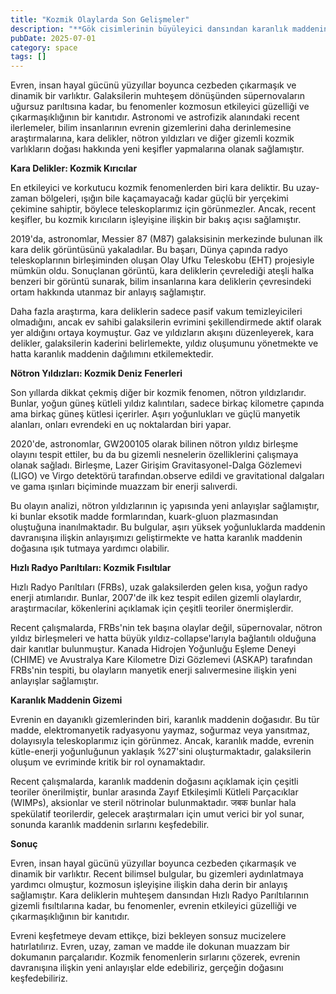 ```yaml
---
title: "Kozmik Olaylarda Son Gelişmeler"
description: "**Gök cisimlerinin büyüleyici dansından karanlık maddenin gizemli fısıltılarına kadar, evren bizi..."
pubDate: 2025-07-01
category: space
tags: []
---
```


Evren, insan hayal gücünü yüzyıllar boyunca cezbeden çıkarmaşık ve dinamik bir varlıktır. Galaksilerin muhteşem dönüşünden süpernovaların uğursuz parıltısına kadar, bu fenomenler kozmosun etkileyici güzelliği ve çıkarmaşıklığının bir kanıtıdır. Astronomi ve astrofizik alanındaki recent ilerlemeler, bilim insanlarının evrenin gizemlerini daha derinlemesine araştırmalarına, kara delikler, nötron yıldızları ve diğer gizemli kozmik varlıkların doğası hakkında yeni keşifler yapmalarına olanak sağlamıştır.

**Kara Delikler: Kozmik Kırıcılar**

En etkileyici ve korkutucu kozmik fenomenlerden biri kara deliktir. Bu uzay-zaman bölgeleri, ışığın bile kaçamayacağı kadar güçlü bir yerçekimi çekimine sahiptir, böylece teleskoplarımız için görünmezler. Ancak, recent keşifler, bu kozmik kırıcıların işleyişine ilişkin bir bakış açısı sağlamıştır.

2019'da, astronomlar, Messier 87 (M87) galaksisinin merkezinde bulunan ilk kara delik görüntüsünü yakaladılar. Bu başarı, Dünya çapında radyo teleskoplarının birleşiminden oluşan Olay Ufku Teleskobu (EHT) projesiyle mümkün oldu. Sonuçlanan görüntü, kara deliklerin çevrelediği ateşli halka benzeri bir görüntü sunarak, bilim insanlarına kara deliklerin çevresindeki ortam hakkında utanmaz bir anlayış sağlamıştır.

Daha fazla araştırma, kara deliklerin sadece pasif vakum temizleyicileri olmadığını, ancak ev sahibi galaksilerin evrimini şekillendirmede aktif olarak yer aldığını ortaya koymuştur. Gaz ve yıldızların akışını düzenleyerek, kara delikler, galaksilerin kaderini belirlemekte, yıldız oluşumunu yönetmekte ve hatta karanlık maddenin dağılımını etkilemektedir.

**Nötron Yıldızları: Kozmik Deniz Fenerleri**

Son yıllarda dikkat çekmiş diğer bir kozmik fenomen, nötron yıldızlarıdır. Bunlar, yoğun güneş kütleli yıldız kalıntıları, sadece birkaç kilometre çapında ama birkaç güneş kütlesi içerirler. Aşırı yoğunlukları ve güçlü manyetik alanları, onları evrendeki en uç noktalardan biri yapar.

2020'de, astronomlar, GW200105 olarak bilinen nötron yıldız birleşme olayını tespit ettiler, bu da bu gizemli nesnelerin özelliklerini çalışmaya olanak sağladı. Birleşme, Lazer Girişim Gravitasyonel-Dalga Gözlemevi (LIGO) ve Virgo detektörü tarafından.observe edildi ve gravitational dalgaları ve gama ışınları biçiminde muazzam bir enerji salıverdi.

Bu olayın analizi, nötron yıldızlarının iç yapısında yeni anlayışlar sağlamıştır, ki bunlar eksotik madde formlarından, kuark-gluon plazmasından oluştuğuna inanılmaktadır. Bu bulgular, aşırı yüksek yoğunluklarda maddenin davranışına ilişkin anlayışımızı geliştirmekte ve hatta karanlık maddenin doğasına ışık tutmaya yardımcı olabilir.

**Hızlı Radyo Parıltıları: Kozmik Fısıltılar**

Hızlı Radyo Parıltıları (FRBs), uzak galaksilerden gelen kısa, yoğun radyo enerji atımlarıdır. Bunlar, 2007'de ilk kez tespit edilen gizemli olaylardır, araştırmacılar, kökenlerini açıklamak için çeşitli teoriler önermişlerdir.

Recent çalışmalarda, FRBs'nin tek başına olaylar değil, süpernovalar, nötron yıldız birleşmeleri ve hatta büyük yıldız-collapse'larıyla bağlantılı olduğuna dair kanıtlar bulunmuştur. Kanada Hidrojen Yoğunluğu Eşleme Deneyi (CHIME) ve Avustralya Kare Kilometre Dizi Gözlemevi (ASKAP) tarafından FRBs'nin tespiti, bu olayların manyetik enerji salıvermesine ilişkin yeni anlayışlar sağlamıştır.

**Karanlık Maddenin Gizemi**

Evrenin en dayanıklı gizemlerinden biri, karanlık maddenin doğasıdır. Bu tür madde, elektromanyetik radyasyonu yaymaz, soğurmaz veya yansıtmaz, dolayısıyla teleskoplarımız için görünmez. Ancak, karanlık madde, evrenin kütle-enerji yoğunluğunun yaklaşık %27'sini oluşturmaktadır, galaksilerin oluşum ve evriminde kritik bir rol oynamaktadır.

Recent çalışmalarda, karanlık maddenin doğasını açıklamak için çeşitli teoriler önerilmiştir, bunlar arasında Zayıf Etkileşimli Kütleli Parçacıklar (WIMPs), aksionlar ve steril nötrinolar bulunmaktadır. जबक bunlar hala spekülatif teorilerdir, gelecek araştırmaları için umut verici bir yol sunar, sonunda karanlık maddenin sırlarını keşfedebilir.

**Sonuç**

Evren, insan hayal gücünü yüzyıllar boyunca cezbeden çıkarmaşık ve dinamik bir varlıktır. Recent bilimsel bulgular, bu gizemleri aydınlatmaya yardımcı olmuştur, kozmosun işleyişine ilişkin daha derin bir anlayış sağlamıştır. Kara deliklerin muhteşem dansından Hızlı Radyo Parıltılarının gizemli fısıltılarına kadar, bu fenomenler, evrenin etkileyici güzelliği ve çıkarmaşıklığının bir kanıtıdır.

Evreni keşfetmeye devam ettikçe, bizi bekleyen sonsuz mucizelere hatırlatılırız. Evren, uzay, zaman ve madde ile dokunan muazzam bir dokumanın parçalarıdır. Kozmik fenomenlerin sırlarını çözerek, evrenin davranışına ilişkin yeni anlayışlar elde edebiliriz, gerçeğin doğasını keşfedebiliriz.